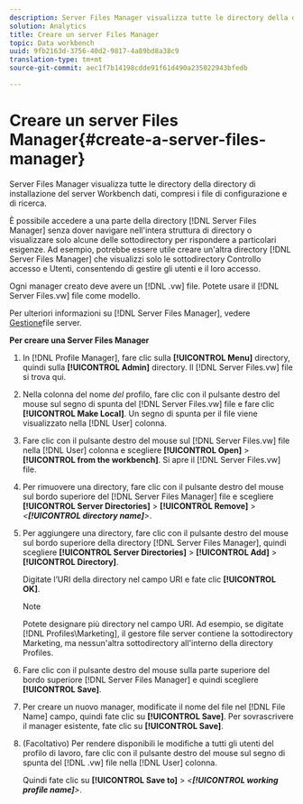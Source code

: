 ```yaml
---
description: Server Files Manager visualizza tutte le directory della directory di installazione del server Workbench dati, compresi i file di configurazione e di ricerca.
solution: Analytics
title: Creare un server Files Manager
topic: Data workbench
uuid: 9fb2163d-3756-40d2-9817-4a89bd8a38c9
translation-type: tm+mt
source-git-commit: aec1f7b14198cdde91f61d490a235022943bfedb

---
```



# Creare un server Files Manager{#create-a-server-files-manager}

Server Files Manager visualizza tutte le directory della directory di installazione del server Workbench dati, compresi i file di configurazione e di ricerca.

È possibile accedere a una parte della directory [!DNL Server Files Manager] senza dover navigare nell&#39;intera struttura di directory o visualizzare solo alcune delle sottodirectory per rispondere a particolari esigenze. Ad esempio, potrebbe essere utile creare un&#39;altra directory [!DNL Server Files Manager] che visualizzi solo le sottodirectory Controllo accesso e Utenti, consentendo di gestire gli utenti e il loro accesso.

Ogni manager creato deve avere un [!DNL .vw] file. Potete usare il [!DNL Server Files.vw] file come modello.

Per ulteriori informazioni su [!DNL Server Files Manager], vedere [Gestione](../../../../home/c-get-started/c-admin-intrf/c-svr-files-mgr.md#concept-73a0808487c8424285ae7302f53bc5f4)file server.

**Per creare una Server Files Manager**

1. In [!DNL Profile Manager], fare clic sulla **[!UICONTROL Menu]** directory, quindi sulla **[!UICONTROL Admin]** directory. Il [!DNL Server Files.vw] file si trova qui.
1. Nella colonna del nome *del* profilo, fare clic con il pulsante destro del mouse sul segno di spunta del [!DNL Server Files.vw] file e fare clic **[!UICONTROL Make Local]**. Un segno di spunta per il file viene visualizzato nella [!DNL User] colonna.
1. Fare clic con il pulsante destro del mouse sul [!DNL Server Files.vw] file nella [!DNL User] colonna e scegliere **[!UICONTROL Open]** > **[!UICONTROL from the workbench]**. Si apre il [!DNL Server Files.vw] file.
1. Per rimuovere una directory, fare clic con il pulsante destro del mouse sul bordo superiore del [!DNL Server Files Manager] file e scegliere **[!UICONTROL Server Directories]** > **[!UICONTROL Remove]** > *&lt;**[!UICONTROL directory name]**>*.
1. Per aggiungere una directory, fare clic con il pulsante destro del mouse sul bordo superiore della directory [!DNL Server Files Manager], quindi scegliere **[!UICONTROL Server Directories]** > **[!UICONTROL Add]** > **[!UICONTROL Directory]**.

   Digitate l’URI della directory nel campo URI e fate clic **[!UICONTROL OK]**.

   >[!NOTE]
   >
   >Potete designare più directory nel campo URI. Ad esempio, se digitate [!DNL Profiles\Marketing\], il gestore file server contiene la sottodirectory Marketing, ma nessun&#39;altra sottodirectory all&#39;interno della directory Profiles.

1. Fare clic con il pulsante destro del mouse sulla parte superiore del bordo superiore [!DNL Server Files Manager] e quindi scegliere **[!UICONTROL Save]**.
1. Per creare un nuovo manager, modificate il nome del file nel [!DNL File Name] campo, quindi fate clic su **[!UICONTROL Save]**. Per sovrascrivere il manager esistente, fate clic su **[!UICONTROL Save]**.
1. (Facoltativo) Per rendere disponibili le modifiche a tutti gli utenti del profilo di lavoro, fare clic con il pulsante destro del mouse sul segno di spunta del [!DNL .vw] file nella [!DNL User] colonna.

   Quindi fate clic su **[!UICONTROL Save to]** > *&lt;**[!UICONTROL working profile name]**>*.

